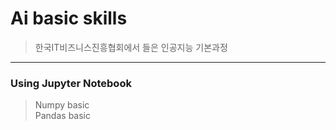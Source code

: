 # Ai basic skills
> 한국IT비즈니스진흥협회에서 들은 인공지능 기본과정
--------------------------------------------------
### Using Jupyter Notebook
> Numpy basic   
> Pandas basic   
